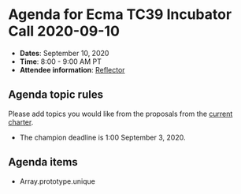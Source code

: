 # Agenda for Ecma TC39 Incubator Call 2020-09-10

- **Dates**: September 10, 2020
- **Time**: 8:00 - 9:00 AM PT
- **Attendee information**: [Reflector](https://github.com/tc39/Reflector/issues/318)

## Agenda topic rules

Please add topics you would like from the proposals from the [current charter](https://github.com/tc39/incubator-agendas/issues/10).

- The champion deadline is 1:00 September 3, 2020.

## Agenda items

- Array.prototype.unique
